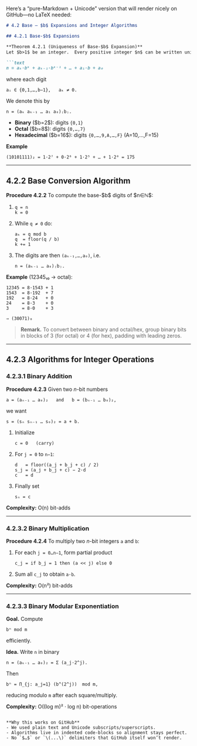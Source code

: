 Here’s a “pure-Markdown + Unicode” version that will render nicely on GitHub—no LaTeX needed:

````markdown
# 4.2 Base – $b$ Expansions and Integer Algorithms

## 4.2.1 Base-$b$ Expansions

**Theorem 4.2.1 (Uniqueness of Base-$b$ Expansion)**  
Let $b>1$ be an integer.  Every positive integer $n$ can be written uniquely as

```text
n = aₖ·bᵏ + aₖ₋₁·bᵏ⁻¹ + … + a₁·b + a₀
````

where each digit

```text
aᵢ ∈ {0,1,…,b−1},   aₖ ≠ 0.
```

We denote this by

```text
n = (aₖ aₖ₋₁ … a₁ a₀)₍b₎.
```

* **Binary** (\$b=2\$): digits `{0,1}`
* **Octal** (\$b=8\$): digits `{0,…,7}`
* **Hexadecimal** (\$b=16\$): digits `{0,…,9,A,…,F}` (A=10,…,F=15)

**Example**

```text
(10101111)₂ = 1·2⁷ + 0·2⁶ + 1·2⁵ + … + 1·2⁰ = 175
```

---

## 4.2.2 Base Conversion Algorithm

**Procedure 4.2.2**
To compute the base-\$b\$ digits of \$n∈ℕ\$:

1. ```text
   q = n
   k = 0
   ```
2. While `q ≠ 0` do:

   ```text
   aₖ = q mod b
   q  = floor(q / b)
   k += 1
   ```
3. The digits are then `(aₖ₋₁,…,a₀)`, i.e.

   ```text
   n = (aₖ₋₁ … a₀)₍b₎.
   ```

**Example** (12345₁₀ → octal):

```text
12345 = 8·1543 + 1  
1543  = 8·192  + 7  
192   = 8·24   + 0  
24    = 8·3    + 0  
3     = 8·0    + 3  

⇒ (30071)₈
```

> **Remark.**
> To convert between binary and octal/hex, group binary bits in blocks of 3 (for octal) or 4 (for hex), padding with leading zeros.

---

## 4.2.3 Algorithms for Integer Operations

### 4.2.3.1 Binary Addition

**Procedure 4.2.3**
Given two *n*-bit numbers

```text
a = (aₙ₋₁ … a₀)₂   and   b = (bₙ₋₁ … b₀)₂,
```

we want

```text
s = (sₙ sₙ₋₁ … s₀)₂ = a + b.
```

1. Initialize

   ```text
   c = 0   (carry)
   ```
2. For `j = 0` to `n−1`:

   ```text
   d   = floor((a_j + b_j + c) / 2)
   s_j = (a_j + b_j + c) − 2·d
   c   = d
   ```
3. Finally set

   ```text
   sₙ = c
   ```

**Complexity:** O(n) bit-adds

---

### 4.2.3.2 Binary Multiplication

**Procedure 4.2.4**
To multiply two *n*-bit integers `a` and `b`:

1. For each `j = 0…n−1`, form partial product

   ```text
   c_j = if b_j = 1 then (a << j) else 0
   ```
2. Sum all `c_j` to obtain `a·b`.

**Complexity:** O(n²) bit-adds

---

### 4.2.3.3 Binary Modular Exponentiation

**Goal.** Compute

```text
bⁿ mod m
```

efficiently.

**Idea.** Write `n` in binary

```text
n = (aₖ₋₁ … a₀)₂ = Σ (a_j·2^j).
```

Then

```text
bⁿ = Π_{j: a_j=1} (b^(2^j))  mod m,
```

reducing modulo `m` after each square/multiply.

**Complexity:** O((log m)² · log n) bit-operations

```

**Why this works on GitHub**  
- We used plain text and Unicode subscripts/superscripts.  
- Algorithms live in indented code-blocks so alignment stays perfect.  
- No `$…$` or `\(...\)` delimiters that GitHub itself won’t render.
```
